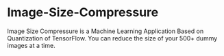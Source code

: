 # Image-Size-Compressure
Image Size Compressure is a Machine Learning Application Based on Quantization of TensorFlow. You can reduce the size of your 500+ dummy images at a time.

